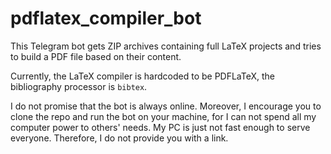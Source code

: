 # pdflatex_compiler_bot

This Telegram bot gets ZIP archives containing full LaTeX projects and tries to build a PDF file based on their content.

Currently, the LaTeX compiler is hardcoded to be PDFLaTeX, the bibliography processor is `bibtex`. 

I do not promise that the bot is always online. Moreover, I encourage you to clone the repo and run the bot on your
machine, for I can not spend all my computer power to others' needs. My PC is just not fast enough to serve everyone.
Therefore, I do not provide you with a link.
